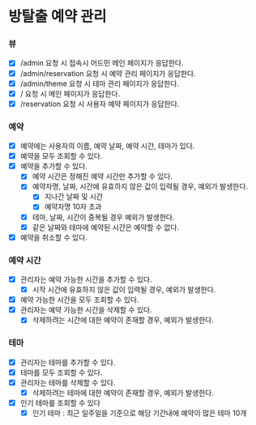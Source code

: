 # 방탈출 예약 관리

### 뷰

- [x] /admin 요청 시 접속시 어드민 메인 페이지가 응답한다.
- [x] /admin/reservation 요청 시 예약 관리 페이지가 응답한다.
- [x] /admin/theme 요청 시 테마 관리 페이지가 응답한다.
- [x] / 요청 시 메인 페이지가 응답한다.
- [x] /reservation 요청 시 사용자 예약 페이지가 응답한다.

### 예약

- [x] 예약에는 사용자의 이름, 예약 날짜, 예약 시간, 테마가 있다.
- [x] 예약을 모두 조회할 수 있다.
- [x] 예약을 추가할 수 있다.
    - [x] 예약 시간은 정해진 예약 시간만 추가할 수 있다.
    - [x] 예약자명, 날짜, 시간에 유효하지 않은 값이 입력될 경우, 예외가 발생한다.
        - [x] 지나간 날짜 및 시간
        - [x] 예약자명 10자 초과
    - [x] 테마, 날짜, 시간이 중복될 경우 예외가 발생한다.
    - [x] 같은 날짜와 테마에 예약된 시간은 예약할 수 없다.
- [x] 예약을 취소할 수 있다.

### 예약 시간

- [x] 관리자는 예약 가능한 시간을 추가할 수 있다.
    - [x] 시작 시간에 유효하지 않은 값이 입력될 경우, 예외가 발생한다.
- [x] 예약 가능한 시간을 모두 조회할 수 있다.
- [x] 관리자는 예약 가능한 시간을 삭제할 수 있다.
    - [x] 삭제하려는 시간에 대한 예약이 존재할 경우, 예외가 발생한다.

### 테마

- [x] 관리자는 테마를 추가할 수 있다.
- [x] 테마를 모두 조회할 수 있다.
- [x] 관리자는 테마를 삭제할 수 있다.
    - [x] 삭제하려는 테마에 대한 예약이 존재할 경우, 예외가 발생한다.
- [x] 인기 테마를 조회할 수 있다
    - [x] 인기 테마 : 최근 일주일을 기준으로 해당 기간내에 예약이 많은 테마 10개

